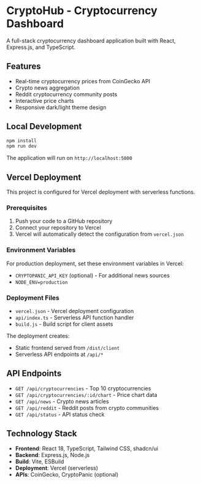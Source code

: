 # CryptoHub - Cryptocurrency Dashboard

A full-stack cryptocurrency dashboard application built with React, Express.js, and TypeScript.

## Features

- Real-time cryptocurrency prices from CoinGecko API
- Crypto news aggregation 
- Reddit cryptocurrency community posts
- Interactive price charts
- Responsive dark/light theme design

## Local Development

```bash
npm install
npm run dev
```

The application will run on `http://localhost:5000`

## Vercel Deployment

This project is configured for Vercel deployment with serverless functions.

### Prerequisites

1. Push your code to a GitHub repository
2. Connect your repository to Vercel
3. Vercel will automatically detect the configuration from `vercel.json`

### Environment Variables

For production deployment, set these environment variables in Vercel:

- `CRYPTOPANIC_API_KEY` (optional) - For additional news sources
- `NODE_ENV=production`

### Deployment Files

- `vercel.json` - Vercel deployment configuration
- `api/index.ts` - Serverless API function handler
- `build.js` - Build script for client assets

The deployment creates:
- Static frontend served from `/dist/client`
- Serverless API endpoints at `/api/*`

## API Endpoints

- `GET /api/cryptocurrencies` - Top 10 cryptocurrencies
- `GET /api/cryptocurrencies/:id/chart` - Price chart data
- `GET /api/news` - Crypto news articles
- `GET /api/reddit` - Reddit posts from crypto communities
- `GET /api/status` - API status check

## Technology Stack

- **Frontend**: React 18, TypeScript, Tailwind CSS, shadcn/ui
- **Backend**: Express.js, Node.js
- **Build**: Vite, ESBuild
- **Deployment**: Vercel (serverless)
- **APIs**: CoinGecko, CryptoPanic (optional)